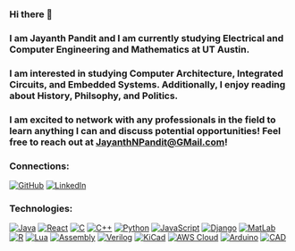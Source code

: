 ### Hi there 👋

### I am Jayanth Pandit and I am currently studying Electrical and Computer Engineering and Mathematics at UT Austin. 

### I am interested in studying Computer Architecture, Integrated Circuits, and Embedded Systems. Additionally, I enjoy reading about History, Philsophy, and Politics.

### I am excited to network with any professionals in the field to learn anything I can and discuss potential opportunities! Feel free to reach out at JayanthNPandit@GMail.com!

### Connections:
[![GitHub](https://img.shields.io/badge/GitHub-000000?style=for-the-badge&logo=GitHub&logoColor=white)](https://github.com/JayanthNPandit)
[![LinkedIn](https://img.shields.io/badge/LinkedIn-000000?style=for-the-badge&logo=LinkedIn&logoColor=blue)](https://www.linkedin.com/in/jayanth-pandit/)

### Technologies:
[![Java](https://img.shields.io/badge/Java-007396?style=for-the-badge&logo=java&logoColor=white)](https://www.java.com/)
[![React](https://img.shields.io/badge/React-61DAFB?style=for-the-badge&logo=react&logoColor=white)](https://reactjs.org/)
[![C](https://img.shields.io/badge/C-00599C?style=for-the-badge&logo=c&logoColor=white)](https://en.wikipedia.org/wiki/C_(programming_language))
[![C++](https://img.shields.io/badge/C++-00599C?style=for-the-badge&logo=c%2B%2B&logoColor=white)](https://www.cplusplus.com/)
[![Python](https://img.shields.io/badge/Python-3776AB?style=for-the-badge&logo=python&logoColor=white)](https://www.python.org/)
[![JavaScript](https://img.shields.io/badge/JavaScript-F7DF1E?style=for-the-badge&logo=javascript&logoColor=black)](https://developer.mozilla.org/en-US/docs/Web/JavaScript)
[![Django](https://img.shields.io/badge/Django-092E20?style=for-the-badge&logo=django&logoColor=white)](https://www.djangoproject.com/)
[![MatLab](https://img.shields.io/badge/MatLab-0076A8?style=for-the-badge&logo=mathworks&logoColor=white)](https://www.mathworks.com/products/matlab.html)
[![R](https://img.shields.io/badge/R-276DC3?style=for-the-badge&logo=r&logoColor=white)](https://www.r-project.org/)
[![Lua](https://img.shields.io/badge/Lua-2C2D72?style=for-the-badge&logo=lua&logoColor=white)](https://www.lua.org/)
[![Assembly](https://img.shields.io/badge/Assembly-000000?style=for-the-badge&logo=assemblyscript&logoColor=white)](https://en.wikipedia.org/wiki/Assembly_language)
[![Verilog](https://img.shields.io/badge/Verilog-41AA95?style=for-the-badge&logo=verilog&logoColor=white)](https://en.wikipedia.org/wiki/Verilog)
[![KiCad](https://img.shields.io/badge/KiCad-4F2F4F?style=for-the-badge&logo=kicad&logoColor=white)](https://www.kicad-pcb.org/)
[![AWS Cloud](https://img.shields.io/badge/AWS_Cloud-232F3E?style=for-the-badge&logo=amazonaws&logoColor=white)](https://aws.amazon.com/)
[![Arduino](https://img.shields.io/badge/Arduino-00979D?style=for-the-badge&logo=arduino&logoColor=white)](https://www.arduino.cc/)
[![CAD](https://img.shields.io/badge/CAD-00599C?style=for-the-badge&logo=autodesk&logoColor=white)](https://www.autodesk.com/solutions/cad-software)


<!--

**JayanthNPandit/JayanthNPandit** is a ✨ _special_ ✨ repository because its `README.md` (this file) appears on your GitHub profile.

Here are some ideas to get you started:

- 🔭 I’m currently working on ...
- 🌱 I’m currently learning ...
- 👯 I’m looking to collaborate on ...
- 🤔 I’m looking for help with ...
- 💬 Ask me about ...
- 📫 How to reach me: ...
- 😄 Pronouns: ...
- ⚡ Fun fact: ...
-->

